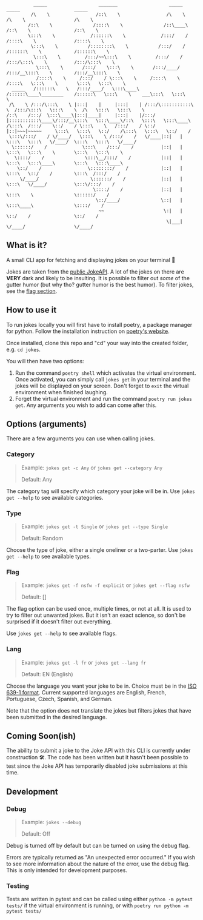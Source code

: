 ```
          _____                   _______                   _____                    _____                    _____          
         /\    \                 /::\    \                 /\    \                  /\    \                  /\    \         
        /::\    \               /::::\    \               /::\____\                /::\    \                /::\    \        
        \:::\    \             /::::::\    \             /:::/    /               /::::\    \              /::::\    \       
         \:::\    \           /::::::::\    \           /:::/    /               /::::::\    \            /::::::\    \      
          \:::\    \         /:::/~~\:::\    \         /:::/    /               /:::/\:::\    \          /:::/\:::\    \     
           \:::\    \       /:::/    \:::\    \       /:::/____/               /:::/__\:::\    \        /:::/__\:::\    \    
           /::::\    \     /:::/    / \:::\    \     /::::\    \              /::::\   \:::\    \       \:::\   \:::\    \   
  _____   /::::::\    \   /:::/____/   \:::\____\   /::::::\____\________    /::::::\   \:::\    \    ___\:::\   \:::\    \  
 /\    \ /:::/\:::\    \ |:::|    |     |:::|    | /:::/\:::::::::::\    \  /:::/\:::\   \:::\    \  /\   \:::\   \:::\    \ 
/::\    /:::/  \:::\____\|:::|____|     |:::|    |/:::/  |:::::::::::\____\/:::/__\:::\   \:::\____\/::\   \:::\   \:::\____\
/\:::\  /:::/    \::/    / \:::\    \   /:::/    / \::/   |::|~~~|~~~~~     \:::\   \:::\   \::/    /\:::\   \:::\   \::/    /
 \:::\/:::/    / \/____/   \:::\    \ /:::/    /   \/____|::|   |           \:::\   \:::\   \/____/  \:::\   \:::\   \/____/ 
  \::::::/    /             \:::\    /:::/    /          |::|   |            \:::\   \:::\    \       \:::\   \:::\    \     
   \::::/    /               \:::\__/:::/    /           |::|   |             \:::\   \:::\____\       \:::\   \:::\____\    
    \::/    /                 \::::::::/    /            |::|   |              \:::\   \::/    /        \:::\  /:::/    /    
     \/____/                   \::::::/    /             |::|   |               \:::\   \/____/          \:::\/:::/    /     
                                \::::/    /              |::|   |                \:::\    \               \::::::/    /      
                                 \::/____/               \::|   |                 \:::\____\               \::::/    /       
                                  ~~                      \:|   |                  \::/    /                \::/    /        
                                                           \|___|                   \/____/                  \/____/  
```

## What is it?

A small CLI app for fetching and displaying jokes on your terminal :clown_face:

Jokes are taken from the [public JokeAPI](https://v2.jokeapi.dev/). A lot of the jokes on there are **VERY** dark and likely to be insulting. It is possible to filter out *some* of the gutter humor (but why tho? gutter humor is the best humor). To filter jokes, see the [flag section](#Flag).

## How to use it

To run jokes locally you will first have to install poetry, a package manager for python. Follow the installation instruction on [poetry's website](https://python-poetry.org/docs/).

Once installed, clone this repo and "cd" your way into the created folder, e.g. `cd jokes`.

You will then have two options:

1. Run the command `poetry shell` which activates the virtual environment. Once activated, you can simply call `jokes get` in your terminal and the jokes will be displayed on your screen. Don't forget to `exit` the virtual environment when finished laughing.
2. Forget the virtual environment and run the command `poetry run jokes get`. Any arguments you wish to add can come after this.

## Options (arguments)

There are a few arguments you can use when calling jokes.

### Category

> Example: `jokes get -c Any` or `jokes get --category Any`
>
> Default: Any

The category tag will specify which category your joke will be in. Use `jokes get --help` to see available categories.

### Type

> Example: `jokes get -t Single` or `jokes get --type Single`
>
> Default: Random

Choose the type of joke, either a single oneliner or a two-parter. Use `jokes get --help` to see available types.

### Flag

> Example: `jokes get -f nsfw -f explicit` or `jokes get --flag nsfw`
>
> Default: []

The flag option can be used once, multiple times, or not at all. It is used to try to filter out unwanted jokes. But it isn't an exact science, so don't be surprised if it doesn't filter out everything.

Use `jokes get --help` to see available flags.

### Lang

> Example: `jokes get -l fr` or `jokes get --lang fr`
>
> Default: EN (English)

Choose the language you want your joke to be in. Choice must be in the [ISO 639-1 format](https://en.wikipedia.org/wiki/List_of_ISO_639-1_codes). Current supported languages are English, French, Portuguese, Czech, Spanish, and German.

Note that the option does not translate the jokes but filters jokes that have been submitted in the desired language.

## Coming Soon(ish)

The ability to submit a joke to the Joke API with this CLI is currently under construction :hammer_and_wrench:. The code has been written but it hasn't been possible to test since the Joke API has temporarily disabled joke submissions at this time.

## Development

### Debug

> Example: `jokes --debug`
>
> Default: Off

Debug is turned off by default but can be turned on using the debug flag. 

Errors are typically returned as "An unexpected error occurred." If you wish to see more information about the nature of the error, use the debug flag. This is only intended for development purposes.

### Testing

Tests are written in pytest and can be called using either `python -m pytest tests/` if the virtual environment is running, or with `poetry run python -m pytest tests/`

